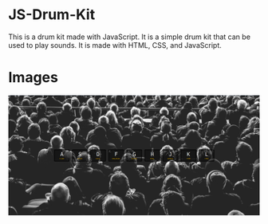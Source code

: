 # JS-Drum-Kit

This is a drum kit made with JavaScript. It is a simple drum kit that can be used to play sounds. It is made with HTML, CSS, and JavaScript.

# Images
![Drum Kit](js-drum-kit.png)